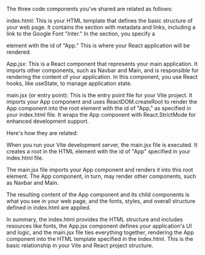 The three code components you've shared are related as follows:

index.html: This is your HTML template that defines the basic structure of your web page. It contains the <head> section with metadata and links, including a link to the Google Font "Inter." In the <body> section, you specify a <div> element with the id of "App." This is where your React application will be rendered.

App.jsx: This is a React component that represents your main application. It imports other components, such as Navbar and Main, and is responsible for rendering the content of your application. In this component, you use React hooks, like useState, to manage application state.

main.jsx (or entry point): This is the entry point file for your Vite project. It imports your App component and uses ReactDOM.createRoot to render the App component into the root element with the id of "App," as specified in your index.html file. It wraps the App component with React.StrictMode for enhanced development support.

Here's how they are related:

When you run your Vite development server, the main.jsx file is executed. It creates a root in the HTML element with the id of "App" specified in your index.html file.

The main.jsx file imports your App component and renders it into this root element. The App component, in turn, may render other components, such as Navbar and Main.

The resulting content of the App component and its child components is what you see in your web page, and the fonts, styles, and overall structure defined in index.html are applied.

In summary, the index.html provides the HTML structure and includes resources like fonts, the App.jsx component defines your application's UI and logic, and the main.jsx file ties everything together, rendering the App component into the HTML template specified in the index.html. This is the basic relationship in your Vite and React project structure.
